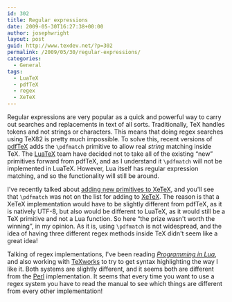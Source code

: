 ```yaml
---
id: 302
title: Regular expressions
date: 2009-05-30T16:27:38+00:00
author: josephwright
layout: post
guid: http://www.texdev.net/?p=302
permalink: /2009/05/30/regular-expressions/
categories:
  - General
tags:
  - LuaTeX
  - pdfTeX
  - regex
  - XeTeX
---
```

Regular expressions are very popular as a quick and powerful way to carry out searches and replacements in text of all sorts. Traditionally, TeX handles tokens and not strings or characters. This means that doing regex searches using TeX82 is pretty much impossible. To solve this, recent versions of <a title="pdfTeX" href="http://www.pdftex.org">pdfTeX</a> adds the <code>\pdfmatch</code> primitive to allow real <em>string </em>matching inside TeX. The <a title="LuaTeX homepage" href="http://www.luatex.org">LuaTeX</a> team have decided not to take all of the existing “new” primitives forward from pdfTeX, and as I understand it  <code>\pdfmatch</code> will not be implemented in LuaTeX. However, Lua itself has regular expression matching, and so the functionality will still be around.

I've recently talked about <a href="http://www.texdev.net/2009/05/17/more-on-xetex-primitives/">adding new primitives to XeTeX</a>, and you'll see that <code>\pdfmatch</code> was not on the list for adding to <a title="XeTeX" href="http://www.tug.org/xetex/">XeTeX</a>. The reason is that a XeTeX implementation would have to be slightly different from pdfTeX, as it is natively UTF-8, but also would be different to LuaTeX, as it would still be a TeX primitive and not a Lua function. So here “the prize wasn't worth the winning”, in my opinion. As it is,  using <code>\pdfmatch</code> is not widespread, and the idea of having three different regex methods inside TeX didn't seem like a great idea!

Talking of regex implementations, I've been reading <a title="Programming in Lua" href="http://www.amazon.com/exec/obidos/ASIN/8590379825/lua-home-20"><em>Programming in Lua</em></a>, and also working with <a title="TeXworks: lowering the entry barrier to the TeX world" href="http://www.tug.org/texworks">TeXworks</a> to try to get syntax highlighting the way I like it. Both systems are slightly different, and it seems both are different from the <a title="Perl" href="http://www.perl.org">Perl</a> implementation. It seems that every time you want to use a regex system you have to read the manual to see which things are different from every other implementation!
